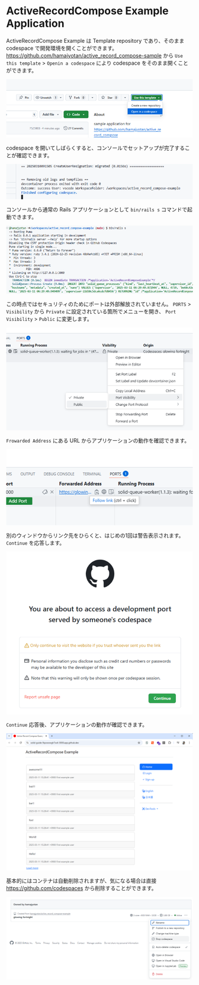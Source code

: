 # ActiveRecordCompose Example Application

ActiveRecordCompose Example は Template repository であり、そのまま codespace で開発環境を開くことができます。
https://github.com/hamajyotan/active_record_compose-sample から `Use this template` > `Openin a codespace` により codespace をそのまま開くことができます。

![](doc/open-in-a-codespace.png)

codespace を開いてしばらくすると、コンソールでセットアップが完了することが確認できます。

![](doc/finished-configuring-codespace.png)

コンソールから通常の Rails アプリケーションとして `bin/rails s` コマンドで起動できます。

![](doc/bin-rails-server.png)

この時点ではセキュリティのためにポートは外部解放されていません。
`PORTS` > `Visibility` から `Private` に設定されている箇所でメニューを開き、 `Port Visibility` > `Public` に変更します。

![](doc/change-port-visibility-to-public.png)

`Frowarded Address` にある URL からアプリケーションの動作を確認できます。

![](doc/forwarded-address.png)

別のウィンドウからリンク先をひらくと、はじめの1回は警告表示されます。 `Continue` を応答します。

![](doc/port-visibility-warn.png)

`Continue` 応答後、アプリケーションの動作が確認できます。

![](doc/application-was-able-to-start.png)

基本的にはコンテナは自動削除されますが、気になる場合は直接 https://github.com/codespaces から削除することができます。

![](doc/stop-codespaces.png)
